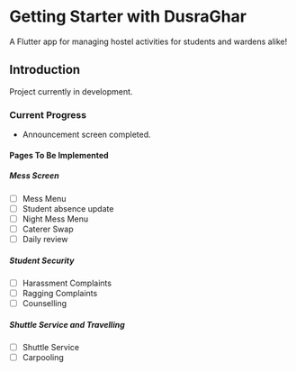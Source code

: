 # Getting Starter with DusraGhar
A Flutter app for managing hostel activities for students and wardens alike!
## Introduction
Project currently in development.
### Current Progress

 - Announcement screen completed.
#### Pages To Be Implemented
##### Mess Screen
- [ ] Mess Menu 
-  [ ] Student absence update
- [ ] Night Mess Menu
- [ ] Caterer Swap
- [ ] Daily review
##### Student Security
-  [ ] Harassment Complaints
- [ ] Ragging Complaints
- [ ] Counselling
##### Shuttle Service and Travelling 
- [ ] Shuttle Service 
- [ ] Carpooling
